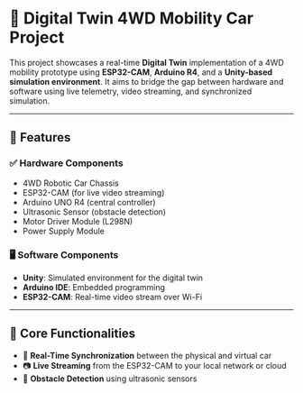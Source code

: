# 🚗 Digital Twin 4WD Mobility Car Project

This project showcases a real-time **Digital Twin** implementation of a 4WD mobility prototype using **ESP32-CAM**, **Arduino R4**, and a **Unity-based simulation environment**. It aims to bridge the gap between hardware and software using live telemetry, video streaming, and synchronized simulation.

---

## 🔧 Features

### ✅ Hardware Components
- 4WD Robotic Car Chassis
- ESP32-CAM (for live video streaming)
- Arduino UNO R4 (central controller)
- Ultrasonic Sensor (obstacle detection)
- Motor Driver Module (L298N)
- Power Supply Module


### 🖥️ Software Components
- **Unity**: Simulated environment for the digital twin
- **Arduino IDE**: Embedded programming
- **ESP32-CAM**: Real-time video stream over Wi-Fi


---

## 🧠 Core Functionalities

- 🔄 **Real-Time Synchronization** between the physical and virtual car
- 📷 **Live Streaming** from the ESP32-CAM to your local network or cloud
- 🚧 **Obstacle Detection** using ultrasonic sensors

